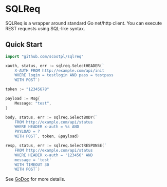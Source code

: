# SQLReq

SQLReq is a wrapper around standard Go net/http client. You can execute REST requests using SQL-like syntax.

## Quick Start

```go
import "github.com/scootpl/sqlreq"

xauth, status, err := sqlreq.SelectHEADER(`
    X-AUTH FROM http://example.com/api/init
    WHERE login = testlogin AND pass = testpass
    WITH POST`)
```

```go
token := "12345678"

payload := Msg{
    Message: "test",
}

body, status, err := sqlreq.SelectBODY(`
    FROM http://example.com/api/status
    WHERE HEADER x-auth = %s AND
    PAYLOAD = ?
    WITH POST`, token, &payload)
```

```go
resp, status, err := sqlreq.SelectRESPONSE(`
    FROM http://example.com/api/status
    WHERE HEADER x-auth = '123456' AND
    message = 'test'
    WITH TIMEOUT 30
    WITH POST`)

```

See [GoDoc](https://godoc.org/github.com/scootpl/sqlreq) for more details.